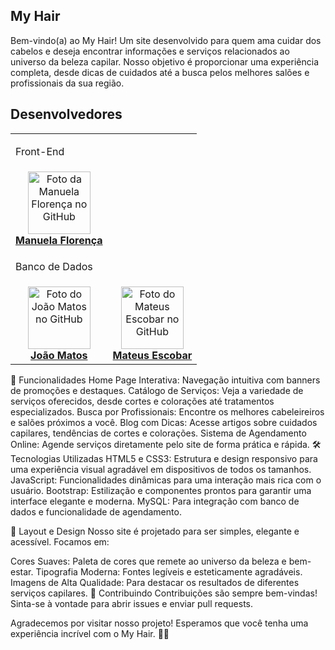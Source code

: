 ## My Hair
Bem-vindo(a) ao My Hair! Um site desenvolvido para quem ama cuidar dos cabelos e deseja encontrar informações e serviços relacionados ao universo da beleza capilar. Nosso objetivo é proporcionar uma experiência completa, desde dicas de cuidados até a busca pelos melhores salões e profissionais da sua região.

## Desenvolvedores
<table>
  <tr>
    <td colspan='5'>
      <p>Front-End</p>
    </td>
  </tr>
    <td align="center">
      <a href="https://github.com/manuflorenca" title="GitHub da Manuela Florença">
        <img src="https://avatars.githubusercontent.com/u/160082556?v=4" width="100px;" alt="Foto da Manuela Florença no GitHub"/><br>
        <b>Manuela Florença</b>
      </a>
    </td>
  <tr>
    <td colspan='5'>
      <p>Banco de Dados</p>
       <tr>
    <td align="center">
      <a href="https://github.com/OJoaoMatos" title="GitHub do João Matos">
        <img src="https://avatars.githubusercontent.com/u/174015355?v=4" width="100px;" alt="Foto do João Matos no GitHub"/><br>
        <b>João Matos</b>
      </a>
    </td>
    <td align="center">
      <a href="https://github.com/Oescobarm" title="GitHub do Mateus Escobar">
        <img src="https://avatars.githubusercontent.com/u/174015474?v=4" width="100px;" alt="Foto do Mateus Escobar no GitHub"/><br>
        <b>Mateus Escobar</b>
      </a>
    </td>
  </tr>
    </td>
  </tr>
  
</table>

🌟 Funcionalidades
Home Page Interativa: Navegação intuitiva com banners de promoções e destaques.
Catálogo de Serviços: Veja a variedade de serviços oferecidos, desde cortes e colorações até tratamentos especializados.
Busca por Profissionais: Encontre os melhores cabeleireiros e salões próximos a você.
Blog com Dicas: Acesse artigos sobre cuidados capilares, tendências de cortes e colorações.
Sistema de Agendamento Online: Agende serviços diretamente pelo site de forma prática e rápida.
🛠️ Tecnologias Utilizadas
HTML5 e CSS3: Estrutura e design responsivo para uma experiência visual agradável em dispositivos de todos os tamanhos.
JavaScript: Funcionalidades dinâmicas para uma interação mais rica com o usuário.
Bootstrap: Estilização e componentes prontos para garantir uma interface elegante e moderna.
MySQL: Para integração com banco de dados e funcionalidade de agendamento.

🎨 Layout e Design
Nosso site é projetado para ser simples, elegante e acessível. Focamos em:

Cores Suaves: Paleta de cores que remete ao universo da beleza e bem-estar.
Tipografia Moderna: Fontes legíveis e esteticamente agradáveis.
Imagens de Alta Qualidade: Para destacar os resultados de diferentes serviços capilares.
🤝 Contribuindo
Contribuições são sempre bem-vindas! Sinta-se à vontade para abrir issues e enviar pull requests.

Agradecemos por visitar nosso projeto! Esperamos que você tenha uma experiência incrível com o My Hair. 💖✨

